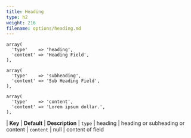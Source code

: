 ```yaml
---
title: Heading
type: h2
weight: 216
filename: options/heading.md
---
```


```php?start_inline=1
array(
  'type'    => 'heading',
  'content' => 'Heading Field',
),
```

```php?start_inline=1
array(
  'type'    => 'subheading',
  'content' => 'Sub Heading Field',
),
```

```php?start_inline=1
array(
  'type'    => 'content',
  'content' => 'Lorem ipsum dollar.',
),
```

| **Key**    | **Default**  | **Description**
| `type`     | heading      | heading or subheading or content
| `content`  | null         | content of field
